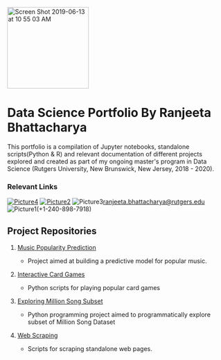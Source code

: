 <img width="188" alt="Screen Shot 2019-06-13 at 10 55 03 AM" src="https://user-images.githubusercontent.com/38989399/59447282-fda9fa00-8dd0-11e9-9c8b-75208eedaf0d.png">

# Data Science Portfolio By Ranjeeta Bhattacharya

This portfolio is a compilation of Jupyter notebooks, standalone scripts(Python & R) and relevant documentation of different projects explored and created as part of my ongoing master's program in Data Science (Rutgers University, New Brunswick, New Jersey, 2018 - 2020). 

### Relevant Links

[![Picture4](https://user-images.githubusercontent.com/38989399/59462934-c2202780-8df2-11e9-9c2c-90c0c54d4f8e.png)](https://www.linkedin.com/in/ranjeeta-bhattacharya-91177b5/)  [![Picture2](https://user-images.githubusercontent.com/38989399/59463005-eb40b800-8df2-11e9-9bf3-509354dcfcdd.png)](https://github.com/ranjeetabh)  ![Picture3](https://user-images.githubusercontent.com/38989399/59463096-29d67280-8df3-11e9-8b8c-32a055d3d8b1.png)<ranjeeta.bhattacharya@rutgers.edu>  ![Picture1](https://user-images.githubusercontent.com/38989399/59463146-4bcff500-8df3-11e9-9e40-4eed68d03518.png)(+1-240-898-7918)

## Project Repositories

1) [Music Popularity Prediction](https://github.com/ranjeetabh/Hit_Song_Science_-Music_Popularity_Prediction-) 

   - Project aimed at building a predictive model for popular music.

2) [Interactive Card Games](https://github.com/ranjeetabh/Card-Games)

   - Python scripts for playing popular card games

3) [Exploring Million Song Subset](https://github.com/ranjeetabh/Explore_Million_Song_Subset)

   - Python programming project aimed to programmatically explore subset of Million Song Dataset

4) [Web Scraping](https://github.com/ranjeetabh/Web-Scraping)

   - Scripts for scraping standalone web pages.
